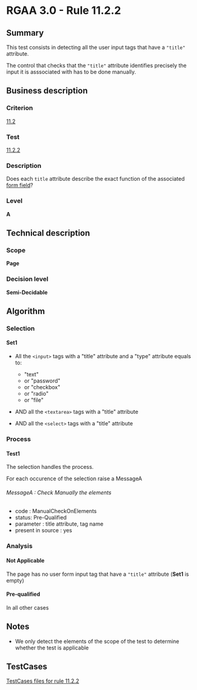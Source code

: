 # RGAA 3.0 -  Rule 11.2.2

## Summary

This test consists in detecting all the user input tags that have a `"title"` attribute.

The control that checks that the `"title"` attribute identifies precisely the input it is asssociated with has to be done manually.

## Business description

### Criterion

[11.2](http://disic.github.io/rgaa_referentiel_en/RGAA3.0_Criteria_English_version_v1.html#crit-11-2)

### Test

[11.2.2](http://disic.github.io/rgaa_referentiel_en/RGAA3.0_Criteria_English_version_v1.html#test-11-2-2)

### Description
Does each <code>title</code>
    attribute describe the exact function of the
    associated <a href="http://disic.github.io/rgaa_referentiel_en/RGAA3.0_Glossary_English_version_v1.html#mChpSaisie">form
  field</a>? 


### Level

**A**

## Technical description

### Scope

**Page**

### Decision level

**Semi-Decidable**

## Algorithm

### Selection

#### Set1

-   All the `<input>` tags with a "title" attribute and a "type"
    attribute equals to:
    -   "text"
    -   or "password"
    -   or "checkbox"
    -   or "radio"
    -   or "file"

-   AND all the `<textarea>` tags with a "title" attribute
-   AND all the `<select>` tags with a "title" attribute

### Process

#### Test1

The selection handles the process.

For each occurence of the selection raise a MessageA

###### MessageA : Check Manually the elements

-   code : ManualCheckOnElements
-   status: Pre-Qualified
-   parameter : title attribute, tag name
-   present in source : yes

### Analysis

#### Not Applicable

The page has no user form input tag that have a `"title"` attribute (**Set1** is empty)

#### Pre-qualified

In all other cases

## Notes

-   We only detect the elements of the scope of the test to determine
    whether the test is applicable




##  TestCases 

[TestCases files for rule 11.2.2](https://github.com/Asqatasun/Asqatasun/tree/master/rules/rules-rgaa3.0/src/test/resources/testcases/rgaa30/Rgaa30Rule110202/) 


